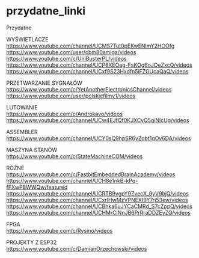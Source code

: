 # przydatne_linki
Przydatne
  
WYŚWIETLACZE
https://www.youtube.com/channel/UCMS7Tut0pEKwENlmY2HOOfg  
https://www.youtube.com/user/cbm80amiga/videos  
https://www.youtube.com/c/UniBusterPL/videos  
https://www.youtube.com/channel/UCP8XEOeg-FsKOg6oJOeZxcQ/videos  
https://www.youtube.com/channel/UCxf9S23Hxdfn5iFZGUcaQaQ/videos  
  
PRZETWARZANIE SYGNAŁÓW  
https://www.youtube.com/c/YetAnotherElectronicsChannel/videos  
https://www.youtube.com/user/polskiefilmy1/videos  
  
LUTOWANIE  
https://www.youtube.com/c/Androkavo/videos  
https://www.youtube.com/channel/UCw4EJfQf0KJXCyQ5qiNlcUg/videos  
  
ASSEMBLER
https://www.youtube.com/channel/UCY0sQ9hpSR6yZobt1qOv6DA/videos  
  
MASZYNA STANÓW  
https://www.youtube.com/c/StateMachineCOM/videos  
  
RÓŻNE  
https://www.youtube.com/c/FastbitEmbeddedBrainAcademy/videos  
https://www.youtube.com/channel/UCH8e1nkB-kPq-fFXwP8WWQw/featured  
https://www.youtube.com/channel/UCRTB9vgpY9ZvecX_9yV9bjQ/videos  
https://www.youtube.com/channel/UCxrIHwMzVPNEXI9Y7rj53ew/videos  
https://www.youtube.com/channel/UCBhka6uJYCaCMRd_S7cZppQ/videos  
https://www.youtube.com/channel/UCHMrCiNnJB6PrRraDDZEyZQ/videos  

FPGA  
https://www.youtube.com/c/Rysino/videos
   
PROJEKTY Z ESP32  
https://www.youtube.com/c/DamianOrzechowski/videos  
  
  
  
  
